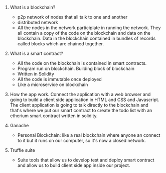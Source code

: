 1. What is a blockchain?
    - p2p network of nodes that all talk to one and another
    - distributed network
    - All the nodes in the network participlate in running the network. They all contain a copy of the code on the blockchain and data on the blockchain. Data in the blockchain contained in bundles of records called blocks which are chained together.

2. What is a smart contract?
    - All the code on the blockchain is contained in smart contracts.
    - Program run on blockchain. Building block of blockchain
    - Written in Solidity
    - All the code is immutable once deployed
    - Like a microservice on blockchain

3. How the app work.
    Connect the application with a web browser and going to build a client side application in HTML and CSS and Javascript. The client application is going to talk directly to the blockchain and that's where we put our smart contract to create the todo list with an etherium smart contract written in solidity.

4. Ganache
    - Personal Blockchain: like a real blockchain where anyone an connect to it but it runs on our computer, so it's now a closed network. 

5. Truffle suite
    - Suite tools that allow us to develop test and deploy smart contract and allow us to build client side app inside our project.

    